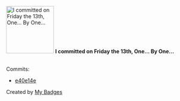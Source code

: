<img src="https://my-badges.github.io/my-badges/friday-13.png" alt="I committed on Friday the 13th, One… By One…" title="I committed on Friday the 13th, One… By One…" width="128">
<strong>I committed on Friday the 13th, One… By One…</strong>
<br><br>

Commits:

- <a href="https://github.com/HorebZ/HorebZ/commit/e40e14ecbaa3b6a76257f62e0b12f59238df50f4">e40e14e</a>


Created by <a href="https://github.com/my-badges/my-badges">My Badges</a>